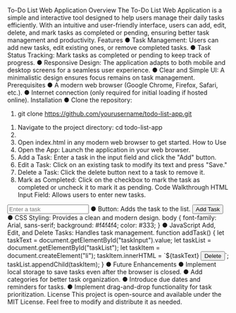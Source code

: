 
To-Do List Web Application 
Overview 
The To-Do List Web Application is a simple and interactive tool designed to help users 
manage their daily tasks efficiently. With an intuitive and user-friendly interface, users can add, 
edit, delete, and mark tasks as completed or pending, ensuring better task management and 
productivity. 
Features 
● Task Management: Users can add new tasks, edit existing ones, or remove completed 
tasks. 
● Task Status Tracking: Mark tasks as completed or pending to keep track of progress. 
● Responsive Design: The application adapts to both mobile and desktop screens for a 
seamless user experience. 
● Clear and Simple UI: A minimalistic design ensures focus remains on task 
management. 
Prerequisites 
● A modern web browser (Google Chrome, Firefox, Safari, etc.). 
● Internet connection (only required for initial loading if hosted online). 
Installation 
● Clone the repository: 
1) git clone https://github.com/yourusername/todo-list-app.git 
1. Navigate to the project directory: 
cd todo-list-app 
2.  
3. Open index.html in any modern web browser to get started. 
How to Use 
1. Open the App: Launch the application in your web browser. 
2. Add a Task: Enter a task in the input field and click the "Add" button. 
3. Edit a Task: Click on an existing task to modify its text and press "Save." 
4. Delete a Task: Click the delete button next to a task to remove it. 
5. Mark as Completed: Click on the checkbox to mark the task as completed or uncheck it 
to mark it as pending. 
Code Walkthrough 
HTML 
Input Field: Allows users to enter new tasks. 
<input type="text" id="taskInput" placeholder="Enter a task"> 
●  
Button: Adds the task to the list. 
<button onclick="addTask()">Add Task</button> 
●  
CSS 
Styling: Provides a clean and modern design. 
body { 
font-family: Arial, sans-serif; 
background: #f4f4f4; 
color: #333; 
} 
●  
JavaScript 
Add, Edit, and Delete Tasks: Handles task management. 
function addTask() { 
let taskText = document.getElementById("taskInput").value; 
let taskList = document.getElementById("taskList"); 
let taskItem = document.createElement("li"); 
taskItem.innerHTML = `${taskText} <button onclick="removeTask(this)">Delete</button>`; 
taskList.appendChild(taskItem); 
} 
●  
Future Enhancements 
● Implement local storage to save tasks even after the browser is closed. 
● Add categories for better task organization. 
● Introduce due dates and reminders for tasks. 
● Implement drag-and-drop functionality for task prioritization. 
License 
This project is open-source and available under the MIT License. Feel free to modify and 
distribute it as needed. 
